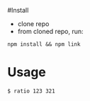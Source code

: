 #Install

* clone repo
* from cloned repo, run:
```
npm install && npm link
```

# Usage
```
$ ratio 123 321
```
